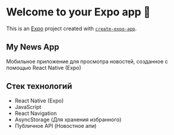 # Welcome to your Expo app 👋

This is an [Expo](https://expo.dev) project created with [`create-expo-app`](https://www.npmjs.com/package/create-expo-app).

## My News App

Мобильное приложение для просмотра новостей, созданное с помощью React Native (Expo)

## Стек технологий

- React Native (Expo)
- JavaScript
- React Navigation
- AsyncStorage (Для хранения избранного)
- Публичное API (Новостное апи)

